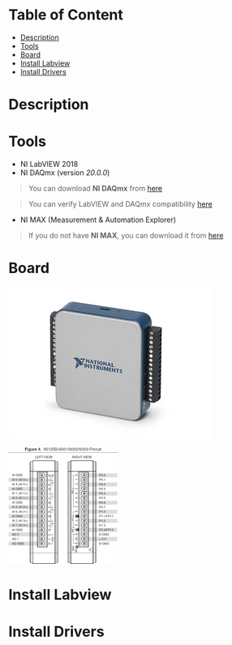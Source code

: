 # Table of Content

- [Description](#description)
- [Tools](#tools)
- [Board](#board)
- [Install Labview](#install-labview)
- [Install Drivers](#install-drivers)

# Description

# Tools

- NI LabVIEW 2018
- NI DAQmx (version *20.0.0*)

>You can download **NI DAQmx** from [here](https://www.ni.com/ro-ro/support/downloads/drivers/download.ni-daqmx.html#346240)

> You can verify LabVIEW and DAQmx compatibility [here](https://www.ni.com/ro-ro/support/documentation/compatibility/16/ni-daqmx-and-labview-compatibility.html)

- NI MAX (Measurement & Automation Explorer)

> If you do not have **NI MAX**, you can download it from [here](https://knowledge.ni.com/KnowledgeArticleDetails?id=kA03q000000YGQwCAO&l=ro-RO)

# Board

![board](/media/board.png)

![ports](/media/ports.png)

# Install Labview

# Install Drivers